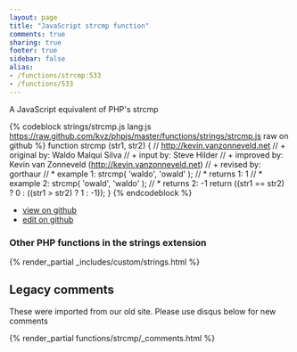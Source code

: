 ```yaml
---
layout: page
title: "JavaScript strcmp function"
comments: true
sharing: true
footer: true
sidebar: false
alias:
- /functions/strcmp:533
- /functions/533
---
```

<!-- Generated by Rakefile:build -->
A JavaScript equivalent of PHP's strcmp

{% codeblock strings/strcmp.js lang:js https://raw.github.com/kvz/phpjs/master/functions/strings/strcmp.js raw on github %}
function strcmp (str1, str2) {
    // http://kevin.vanzonneveld.net
    // +   original by: Waldo Malqui Silva
    // +      input by: Steve Hilder
    // +   improved by: Kevin van Zonneveld (http://kevin.vanzonneveld.net)
    // +    revised by: gorthaur
    // *     example 1: strcmp( 'waldo', 'owald' );
    // *     returns 1: 1
    // *     example 2: strcmp( 'owald', 'waldo' );
    // *     returns 2: -1
    return ((str1 == str2) ? 0 : ((str1 > str2) ? 1 : -1));
}
{% endcodeblock %}

 - [view on github](https://github.com/kvz/phpjs/blob/master/functions/strings/strcmp.js)
 - [edit on github](https://github.com/kvz/phpjs/edit/master/functions/strings/strcmp.js)

### Other PHP functions in the strings extension
{% render_partial _includes/custom/strings.html %}
## Legacy comments
These were imported from our old site. Please use disqus below for new comments
<div style="overflow-y: scroll; max-height: 500px;">
{% render_partial functions/strcmp/_comments.html %}
</div>

